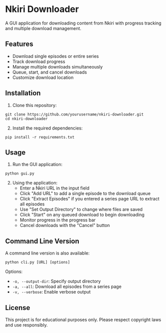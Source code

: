 # Nkiri Downloader

A GUI application for downloading content from Nkiri with progress tracking and multiple download management.

## Features

-   Download single episodes or entire series
-   Track download progress
-   Manage multiple downloads simultaneously
-   Queue, start, and cancel downloads
-   Customize download location

## Installation

1. Clone this repository:

```
git clone https://github.com/yourusername/nkiri-downloader.git
cd nkiri-downloader
```

2. Install the required dependencies:

```
pip install -r requirements.txt
```

## Usage

1. Run the GUI application:

```
python gui.py
```

2. Using the application:
    - Enter a Nkiri URL in the input field
    - Click "Add URL" to add a single episode to the download queue
    - Click "Extract Episodes" if you entered a series page URL to extract all episodes
    - Use "Set Output Directory" to change where files are saved
    - Click "Start" on any queued download to begin downloading
    - Monitor progress in the progress bar
    - Cancel downloads with the "Cancel" button

## Command Line Version

A command line version is also available:

```
python cli.py [URL] [options]
```

Options:

-   `-o, --output-dir`: Specify output directory
-   `-a, --all`: Download all episodes from a series page
-   `-v, --verbose`: Enable verbose output

## License

This project is for educational purposes only. Please respect copyright laws and use responsibly.
